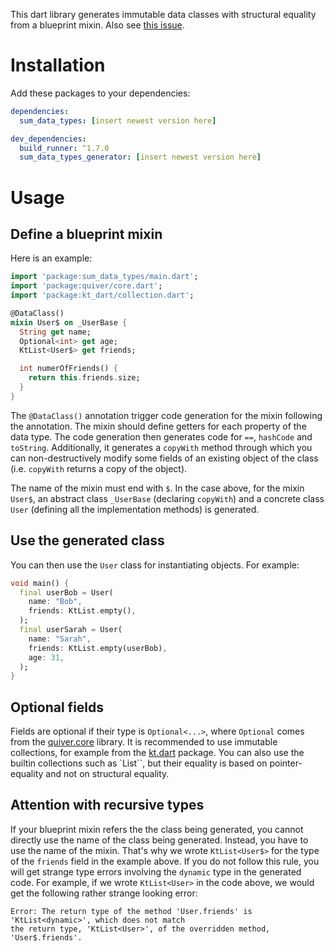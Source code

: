 This dart library generates immutable data classes with structural equality from
a blueprint mixin.
Also see [this issue](https://github.com/dart-lang/language/issues/314).

# Installation

Add these packages to your dependencies:

```yaml
dependencies:
  sum_data_types: [insert newest version here]

dev_dependencies:
  build_runner: ^1.7.0
  sum_data_types_generator: [insert newest version here]
```

# Usage

## Define a blueprint mixin

Here is an example:

```dart
import 'package:sum_data_types/main.dart';
import 'package:quiver/core.dart';
import 'package:kt_dart/collection.dart';

@DataClass()
mixin User$ on _UserBase {
  String get name;
  Optional<int> get age;
  KtList<User$> get friends;

  int numerOfFriends() {
    return this.friends.size;
  }
}
```

The `@DataClass()` annotation trigger code generation for the mixin following the annotation.
The mixin should define getters for each property of the data type. The code generation
then generates code for `==`, `hashCode` and `toString`. Additionally, it generates
a `copyWith` method through which you can non-destructively modify some fields of an existing
object of the class (i.e. `copyWith` returns a copy of the object).

The name of the mixin must end with `$`. In the case above, for the mixin `User$`, an
abstract class `_UserBase` (declaring `copyWith`) and a concrete class `User` (defining
all the implementation methods) is generated.

## Use the generated class

You can then use the `User` class for instantiating objects. For example:

```dart
void main() {
  final userBob = User(
    name: "Bob",
    friends: KtList.empty(),
  );
  final userSarah = User(
    name: "Sarah",
    friends: KtList.empty(userBob),
    age: 31,
  );
}
```

## Optional fields

Fields are optional if their type is `Optional<...>`, where `Optional` comes from
the [quiver.core](https://api.flutter.dev/flutter/quiver.core/Optional-class.html) library.
It is recommended to use immutable collections, for example from the
[kt.dart](https://github.com/passsy/kt.dart) package. You can also use the builtin collections
such as `List``, but their equality is based on pointer-equality and not on structural equality.

## Attention with recursive types

If your blueprint mixin refers the the class being generated, you cannot directly
use the name of the class being generated. Instead, you have to use the name of the mixin.
That's why we wrote `KtList<User$>` for the type of the `friends` field in the example above.
If you do not follow this rule, you will get strange type errors involving the `dynamic` type
in the generated code. For example, if we wrote `KtList<User>` in the code above, we would
get the following rather strange looking error:

```
Error: The return type of the method 'User.friends' is 'KtList<dynamic>', which does not match
the return type, 'KtList<User>', of the overridden method, 'User$.friends'.
```
